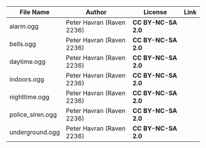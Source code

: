 | File Name        | Author   | License   | Link                            |
|------------------|----------|-----------|---------------------------------|
| alarm.ogg | Peter Havran (Raven 2236) | **CC BY-NC-SA 2.0** | |
| bells.ogg | Peter Havran (Raven 2236) | **CC BY-NC-SA 2.0** | |
| daytime.ogg | Peter Havran (Raven 2236) | **CC BY-NC-SA 2.0** | |
| indoors.ogg | Peter Havran (Raven 2236) | **CC BY-NC-SA 2.0** | |
| nighttime.ogg | Peter Havran (Raven 2236) | **CC BY-NC-SA 2.0** | |
| police_siren.ogg | Peter Havran (Raven 2236) | **CC BY-NC-SA 2.0** | |
| underground.ogg | Peter Havran (Raven 2236) | **CC BY-NC-SA 2.0** | |